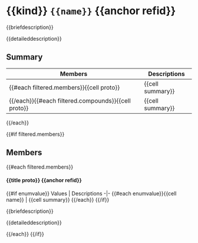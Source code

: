 # {{kind}} `{{name}}` {{anchor refid}}

{{briefdescription}}

{{detaileddescription}}

## Summary

 Members | Descriptions 
-|-
{{#each filtered.members}}{{cell proto}} | {{cell summary}}
{{/each}}{{#each filtered.compounds}}{{cell proto}} | {{cell summary}}
{{/each}}

{{#if filtered.members}}
## Members

{{#each filtered.members}}
#### {{title proto}} {{anchor refid}}

{{#if enumvalue}}
 Values | Descriptions 
-|-
{{#each enumvalue}}{{cell name}} | {{cell summary}}
{{/each}}
{{/if}}

{{briefdescription}}

{{detaileddescription}}

{{/each}}
{{/if}}